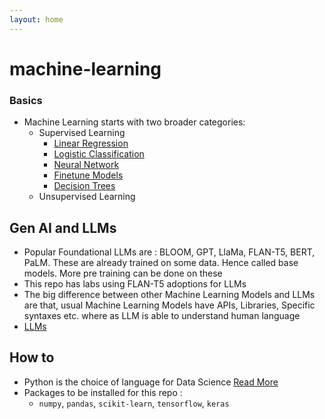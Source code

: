 ```yaml
---
layout: home
---
```

# machine-learning

### Basics
- Machine Learning starts with two broader categories:
  - Supervised Learning
    - [Linear Regression](RegressionClassification.md)
    - [Logistic Classification](RegressionClassification.md)
    - [Neural Network](NeuralNetwork.md)
    - [Finetune Models](FineTuneModels.md)
    - [Decision Trees](DecisionTrees.md)
  - Unsupervised Learning

## Gen AI and LLMs
- Popular Foundational LLMs are : BLOOM, GPT, LlaMa, FLAN-T5, BERT, PaLM. These are already trained on some data. Hence called base models. More pre training can be done on these
- This repo has labs using FLAN-T5 adoptions for LLMs
- The big difference between other Machine Learning Models and LLMs are that, usual Machine Learning Models have APIs, Libraries, Specific syntaxes etc. where as LLM is able to understand human language
- [LLMs](LLMs.md)




## How to
- Python is the choice of language for Data Science [Read More](./python.md)
- Packages to be installed for this repo :
  - `numpy`, `pandas`, `scikit-learn`, `tensorflow`, `keras`







